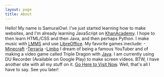 ```yaml
---
layout: page
title: About
---
```


Hello! My name is SamuraiOwl. I've just started learning how to make websites, and I'm already learning JavaScript on [KhanAcademy](https://www.khanacademy.org/). I hope to then learn HTML/CSS and then Java, and then perhaps Python. I make music with [LMMS](https://lmms.io/) and use [LibreOffice](https://www.libreoffice.org/). My favorite games ineclude:
-[Minecraft](https://minecraft.net/en-us)
-[Terraria](http://terraria.org/)
-[Limbo](http://www.playdead.com/games/limbo/)
I dream of being a famous YouTuber and of making a video game called Triple Dragon with [Java](https://java.com/en/).
I am currently using DU Recorder (Available on Google Play) to make screen videos.
BTW, I have another site with all my stuff on it. [Go Here to Visit Now](https://sites.google.com/view/samuraiowl).
Well, that's all I have to say. See you later!
